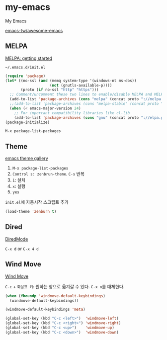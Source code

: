 # my-emacs

My Emacs

[emacs-tw/awesome-emacs](https://github.com/emacs-tw/awesome-emacs)

## MELPA

[MELPA: getting started](http://stable.melpa.org/#/getting-started)

`~/.emacs.d/init.el`

```el
(require 'package)
(let* ((no-ssl (and (memq system-type '(windows-nt ms-dos))
                    (not (gnutls-available-p))))
       (proto (if no-ssl "http" "https")))
  ;; Comment/uncomment these two lines to enable/disable MELPA and MELPA Stable as desired
  (add-to-list 'package-archives (cons "melpa" (concat proto "://melpa.org/packages/")) t)
  ;;(add-to-list 'package-archives (cons "melpa-stable" (concat proto "://stable.melpa.org/packages/")) t)
  (when (< emacs-major-version 24)
    ;; For important compatibility libraries like cl-lib
    (add-to-list 'package-archives (cons "gnu" (concat proto "://elpa.gnu.org/packages/")))))
(package-initialize)
```

`M-x package-list-packages`

## Theme

[emacs theme gallery](https://pawelbx.github.io/emacs-theme-gallery/)

1. `M-x package-list-packages`
1. `Control s: zenbrun-theme`. `C-s` 반복
1. `i`: 설치
1. `x`: 실행
1. `yes`

`init.el`에 자동시작 스크립트 추가

```el
(load-theme 'zenburn t)
```

## Dired

[DiredMode](https://www.emacswiki.org/emacs/DiredMode)

`C-x d` or `C-x 4 d`

## Wind Move

[Wind Move](https://www.emacswiki.org/emacs/WindMove)

`C-c` + `화살표 키`: 원하는 창으로 옮겨갈 수 있다.
`C-x o`를 대체한다.

```el
(when (fboundp 'windmove-default-keybindings)
  (windmove-default-keybindings))

(windmove-default-keybindings 'meta)

(global-set-key (kbd "C-c <left>")  'windmove-left)
(global-set-key (kbd "C-c <right>") 'windmove-right)
(global-set-key (kbd "C-c <up>")    'windmove-up)
(global-set-key (kbd "C-c <down>")  'windmove-down)
```
